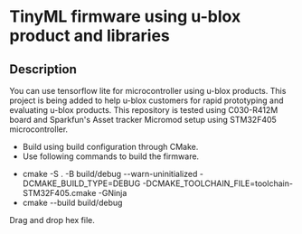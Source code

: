 # TinyML firmware using u-blox product and libraries
## Description
You can use tensorflow lite for microcontroller using u-blox products. This project is being added to help u-blox customers for rapid prototyping and evaluating u-blox products. This repository is tested using C030-R412M board and Sparkfun's Asset tracker Micromod setup using STM32F405 microcontroller.

* Build using build configuration through CMake.
* Use following commands to build the firmware. 

- cmake -S . -B build/debug --warn-uninitialized -DCMAKE_BUILD_TYPE=DEBUG -DCMAKE_TOOLCHAIN_FILE=toolchain-STM32F405.cmake -GNinja
- cmake --build build/debug

Drag and drop hex file.

